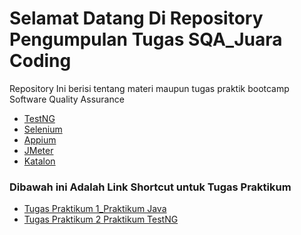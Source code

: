 # Selamat Datang Di Repository Pengumpulan Tugas SQA_Juara Coding
Repository Ini berisi tentang materi maupun tugas praktik bootcamp Software Quality Assurance

- [TestNG]()
- [Selenium](https://github.com/Adhitya2808/Selenium1/tree/master)
- [Appium]()
- [JMeter]()
- [Katalon]()

### Dibawah ini Adalah Link Shortcut untuk Tugas Praktikum

- [Tugas Praktikum 1_Praktikum Java](https://github.com/Adhitya2808/SQA_JuaraCoding/tree/0d558b520e8ee98d67e0d7377b34b86f01ea0d9b/Praktikum-Java)
- [Tugas Praktikum 2 Praktikum TestNG](https://github.com/Adhitya2808/Selenium1/tree/InventoryTest)
